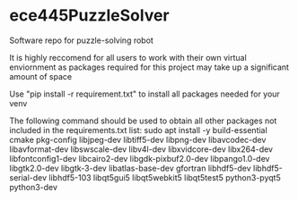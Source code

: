 # ece445PuzzleSolver
Software repo for puzzle-solving robot

It is highly reccomend for all users to work with their own virtual enviornment as packages required for this project may take up a significant amount of space

Use "pip install -r requirement.txt" to install all packages needed for your venv

The following command should be used to obtain all other packages not included in the requirements.txt list: sudo apt install -y build-essential cmake pkg-config libjpeg-dev libtiff5-dev libpng-dev libavcodec-dev libavformat-dev libswscale-dev libv4l-dev libxvidcore-dev libx264-dev libfontconfig1-dev libcairo2-dev libgdk-pixbuf2.0-dev libpango1.0-dev libgtk2.0-dev libgtk-3-dev libatlas-base-dev gfortran libhdf5-dev libhdf5-serial-dev libhdf5-103 libqt5gui5 libqt5webkit5 libqt5test5 python3-pyqt5 python3-dev

